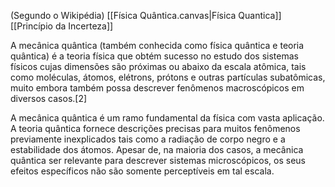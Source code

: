 (Segundo o Wikipédia)
[[Física Quântica.canvas|Física Quantica]]
[[Princípio da Incerteza]]

A mecânica quântica (também conhecida como física quântica e teoria quântica) é a teoria física que obtém sucesso no estudo dos sistemas físicos cujas dimensões são próximas ou abaixo da escala atômica, tais como moléculas, átomos, elétrons, prótons e outras partículas subatômicas, muito embora também possa descrever fenômenos macroscópicos em diversos casos.[2]

A mecânica quântica é um ramo fundamental da física com vasta aplicação. A teoria quântica fornece descrições precisas para muitos fenômenos previamente inexplicados tais como a radiação de corpo negro e a estabilidade dos átomos. Apesar de, na maioria dos casos, a mecânica quântica ser relevante para descrever sistemas microscópicos, os seus efeitos específicos não são somente perceptíveis em tal escala.